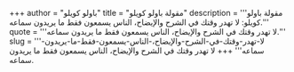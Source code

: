 +++
author = "باولو كويلو"
title = "مقولة باولو كويلو"
description = '''مقولة باولو كويلو: لا تهدر وقتك في الشرح والإيضاح، الناس يسمعون فقط ما يريدون سماعه.'''
quote = '''لا تهدر وقتك في الشرح والإيضاح، الناس يسمعون فقط ما يريدون سماعه.'''
slug = '''لا-تهدر-وقتك-في-الشرح-والإيضاح،-الناس-يسمعون-فقط-ما-يريدون-سماعه'''
+++
لا تهدر وقتك في الشرح والإيضاح، الناس يسمعون فقط ما يريدون سماعه.
